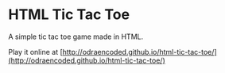 HTML Tic Tac Toe
================

A simple tic tac toe game made in HTML.

Play it online at [http://odraencoded.github.io/html-tic-tac-toe/](http://odraencoded.github.io/html-tic-tac-toe/)
